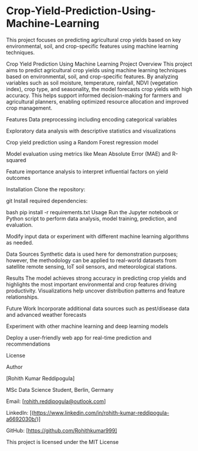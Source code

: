 # Crop-Yield-Prediction-Using-Machine-Learning
This project focuses on predicting agricultural crop yields based on key environmental, soil, and crop-specific features using machine learning techniques.

Crop Yield Prediction Using Machine Learning
Project Overview
This project aims to predict agricultural crop yields using machine learning techniques based on environmental, soil, and crop-specific features. By analyzing variables such as soil moisture, temperature, rainfall, NDVI (vegetation index), crop type, and seasonality, the model forecasts crop yields with high accuracy. This helps support informed decision-making for farmers and agricultural planners, enabling optimized resource allocation and improved crop management.

Features
Data preprocessing including encoding categorical variables

Exploratory data analysis with descriptive statistics and visualizations

Crop yield prediction using a Random Forest regression model

Model evaluation using metrics like Mean Absolute Error (MAE) and R-squared

Feature importance analysis to interpret influential factors on yield outcomes

Installation
Clone the repository:

git
Install required dependencies:

bash
pip install -r requirements.txt
Usage
Run the Jupyter notebook or Python script to perform data analysis, model training, prediction, and evaluation.

Modify input data or experiment with different machine learning algorithms as needed.

Data Sources
Synthetic data is used here for demonstration purposes; however, the methodology can be applied to real-world datasets from satellite remote sensing, IoT soil sensors, and meteorological stations.

Results
The model achieves strong accuracy in predicting crop yields and highlights the most important environmental and crop features driving productivity. Visualizations help uncover distribution patterns and feature relationships.

Future Work
Incorporate additional data sources such as pest/disease data and advanced weather forecasts

Experiment with other machine learning and deep learning models

Deploy a user-friendly web app for real-time prediction and recommendations

License

Author

[Rohith Kumar Reddipogula]

MSc Data Science Student, Berlin, Germany

Email: [rohith.reddipogula@outlook.com]

LinkedIn: [(https://www.linkedin.com/in/rohith-kumar-reddipogula-a6692030b/)]

GitHub: [https://github.com/Rohithkumar999]

This project is licensed under the MIT License
